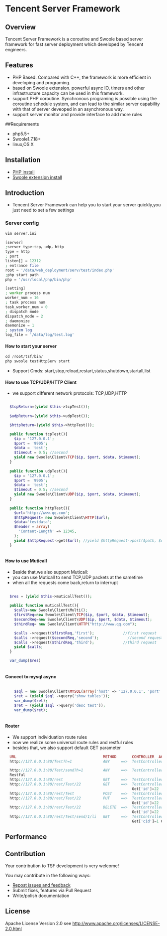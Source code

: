 Tencent Server Framework
========================

## Overview

Tencent Server Framework is a coroutine and Swoole based server framework for fast server deployment which developed by Tencent engineers.

## Features

- PHP Based. Compared with C++, the framework is more efficient in developing and programing.
- based on Swoole extension. powerful async IO, timers and other infrastructure capacity can be used in this framework.
- support PHP coroutine. Synchronous programing is possible using the coroutine schedule system, and can lead to the similar server capability with that of server deveoped in an asynchronous way.
- support server monitor and provide interface to add more rules 


##Requirements

- php5.5+ 
- Swoole1.7.18+
- linux,OS X

## Installation
- [PHP install](https://github.com/php/php-src)
- [Swoole extension install](https://github.com/swoole/swoole-src)

## Introduction

- Tencent Server Framework can help you to start your server quickly,you just need to set a few settings

### Server config

```php
vim server.ini

[server]
;server type:tcp，udp，http
type = http
; port
listen[] = 12312
; entrance file
root = '/data/web_deployment/serv/test/index.php'
;php start path
php = '/usr/local/php/bin/php'

[setting]
; worker process num
worker_num = 16
; task process num
task_worker_num = 0
; dispatch mode
dispatch_mode = 2
; daemonize
daemonize = 1
; system log
log_file = '/data/log/test.log'

```
#### How to start your server
```php
cd /root/tsf/bin/
php swoole testHttpServ start

```
- Support Cmds: start,stop,reload,restart,status,shutdown,startall,list

#### How to use TCP/UDP/HTTP Client
- we support different network protocols: TCP,UDP,HTTP

```php

  $tcpReturn=(yield $this->tcpTest());
  
  $udpReturn=(yield $this->udpTest());

  $httpReturn=(yield $this->httpTest());

  public function tcpTest(){
    $ip = '127.0.0.1';
    $port = '9905';
    $data = 'test';
    $timeout = 0.5; //second
    yield new Swoole\Client\TCP($ip, $port, $data, $timeout);
  }
  
  public function udpTest(){
    $ip = '127.0.0.1';
    $port = '9905';
    $data = 'test';
    $timeout = 0.5; //second
    yield new Swoole\Client\UDP($ip, $port, $data, $timeout);
  }
  
  public function httpTest(){
    $url='http://www.qq.com';
    $httpRequest= new Swoole\Client\HTTP($url);
    $data='testdata';
    $header = array(
      'Content-Length' => 12345,
    );
    yield $httpRequest->get($url); //yield $httpRequest->post($path, $data, $header);
  }



```

#### How to use Muticall

- Beside that,we also support Muticall:
- you can use Muticall to send TCP,UDP packets at the sametime
- when all the requests come back,return to interrupt

```php
  
  $res = (yield $this->muticallTest());
  
  public function muticallTest(){
    $calls=new Swoole\Client\Multi();
    $firstReq=new Swoole\Client\TCP($ip, $port, $data, $timeout);
    $secondReq=new Swoole\Client\UDP($ip, $port, $data, $timeout);
    $thirdReq= new Swoole\Client\HTTP("http://www.qq.com");

    $calls ->request($firstReq,'first');             //first request
    $calls ->request($secondReq,'second');             //second request
    $calls ->request($thirdReq,'third');             //third request
    yield $calls;
  }

  var_dump($res)
  
```
#### Concect to mysql async 

```php

    $sql = new Swoole\Client\MYSQL(array('host' => '127.0.0.1', 'port' => 3345, 'user' => 'root', 'password' => 'root', 'database' => 'test', 'charset' => 'utf-8',));
    $ret = (yield $sql ->query('show tables'));
    var_dump($ret);
    $ret = (yield $sql ->query('desc test'));
    var_dump($ret);
    
```

#### Router
- We support individuation route rules
- now we realize some universal route rules and restful rules
- besides that, we also support default GET parameter

```php
  URL                                       METHOD       CONTROLLER  ACTION
  http://127.0.0.1:80/Test?h=1              ANY     ==>  TestController/ActionIndex

  http://127.0.0.1:80/Test/send?h=1         ANY     ==>  TestController/ActionSend
  Restful
  http://127.0.0.1:80/rest                  GET     ==>  TestController/ActionList
  http://127.0.0.1:80/rest/Test/22          GET     ==>  TestController/ActionView
                                                         Get['id']=22
  http://127.0.0.1:80/rest/Test             POST    ==>  TestController/ActionCreate
  http://127.0.0.1:80/rest/Test/22          PUT     ==>  TestController/ActionUpdate
                                                         Get['id']=22
  http://127.0.0.1:80/rest/Test/22          DELETE  ==>  TestController/ActionDelete
                                                         Get['id']=22
  http://127.0.0.1:80/rest/Test/send/1/li   GET     ==>  TestController/ActionSend
                                                         Get['cid']=1 Get['name']=li


```
## Performance 


## Contribution

Your contribution to TSF development is very welcome!

You may contribute in the following ways:

* [Repost issues and feedback](https://github.com/tencent-php/tsf/issues)
* Submit fixes, features via Pull Request
* Write/polish documentation


## License
Apache License Version 2.0 see http://www.apache.org/licenses/LICENSE-2.0.html
